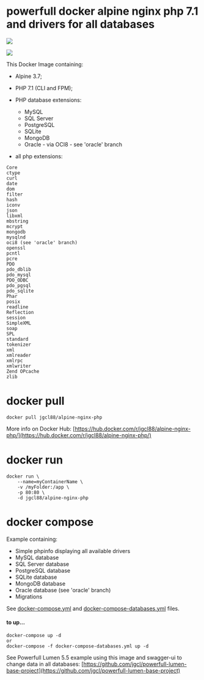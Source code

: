 # powerfull docker alpine nginx php 7.1 and drivers for all databases

[![](https://images.microbadger.com/badges/image/jgcl88/alpine-nginx-php.svg)](https://microbadger.com/images/jgcl88/alpine-nginx-php "Get your own image badge on microbadger.com")

[![](https://raw.githubusercontent.com/play-with-docker/stacks/cff22438cb4195ace27f9b15784bbb497047afa7/assets/images/button.png)](http://play-with-docker.com/?stack=https://raw.githubusercontent.com/jgcl/docker-alpine-nginx-php/master/docker-compose.yml "Test Online in play with docker")

This Docker Image containing:
- Alpine 3.7;
- PHP 7.1 (CLI and FPM);
- PHP database extensions:
    - MySQL
    - SQL Server
    - PostgreSQL
    - SQLite
    - MongoDB
    - Oracle - via OCI8 - see 'oracle' branch
    
- all php extensions:
```
Core
ctype
curl
date
dom
filter
hash
iconv
json
libxml
mbstring
mcrypt
mongodb
mysqlnd
oci8 (see 'oracle' branch)
openssl
pcntl
pcre
PDO
pdo_dblib
pdo_mysql
PDO_ODBC
pdo_pgsql
pdo_sqlite
Phar
posix
readline
Reflection
session
SimpleXML
soap
SPL
standard
tokenizer
xml
xmlreader
xmlrpc
xmlwriter
Zend OPcache
zlib
```

# docker pull
```
docker pull jgcl88/alpine-nginx-php
```

More info on Docker Hub:
[https://hub.docker.com/r/jgcl88/alpine-nginx-php/](https://hub.docker.com/r/jgcl88/alpine-nginx-php/)

# docker run
```
docker run \
    --name=myContainerName \
    -v /myFolder:/app \
    -p 80:80 \
    -d jgcl88/alpine-nginx-php
```

# docker compose

Example containing:
- Simple phpinfo displaying all available drivers
- MySQL database
- SQL Server database
- PostgreSQL database
- SQLite database
- MongoDB database
- Oracle database (see 'oracle' branch) 
- Migrations

See [docker-compose.yml](docker-compose.yml) and [docker-compose-databases.yml](docker-compose-databases.yml) files.

#### to up...

```
docker-compose up -d
or
docker-compose -f docker-compose-databases.yml up -d
```

See Powerfull Lumen 5.5 example using this image and swagger-ui to change data in all databases:
[https://github.com/jgcl/powerfull-lumen-base-project](https://github.com/jgcl/powerfull-lumen-base-project)